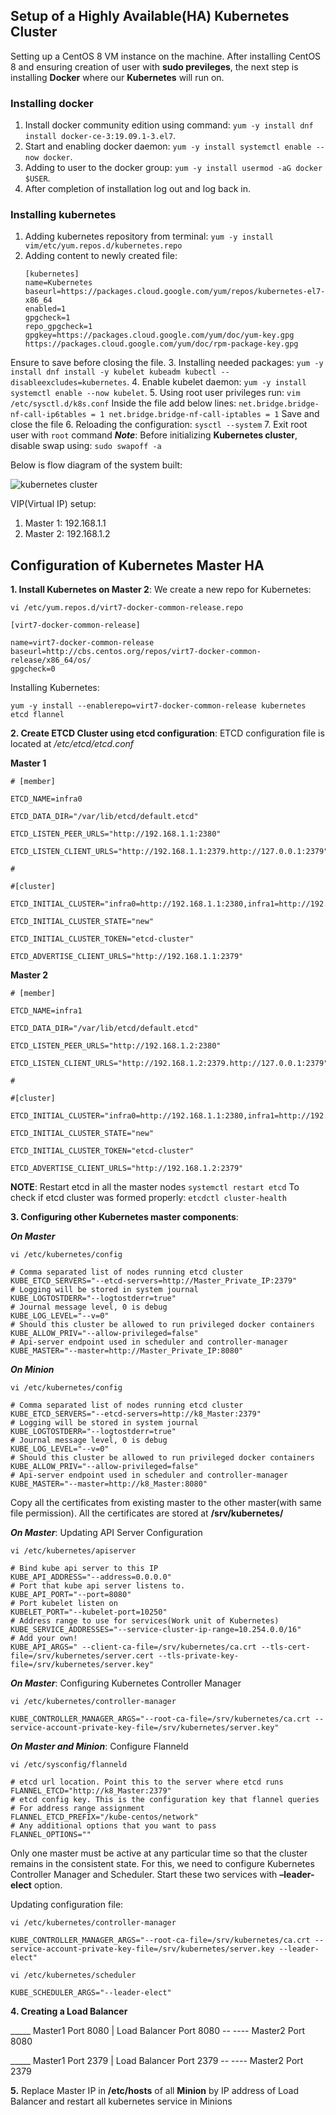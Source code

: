 Setup of a Highly Available(HA) Kubernetes Cluster
------------------------------------------------------------------------

Setting up a CentOS 8 VM instance on the machine.
After installing CentOS 8 and ensuring creation of user with **sudo previleges**, the next step is installing **Docker** where our **Kubernetes** will run on.


### Installing docker

1. Install docker community edition using command: `yum -y install dnf install docker-ce-3:19.09.1-3.el7`.
2. Start and enabling docker daemon: `yum -y install systemctl enable --now docker`.
3. Adding to user to the docker group: `yum -y install usermod -aG docker $USER`.
4. After completion of installation log out and log back in.

### Installing kubernetes
 
1. Adding kubernetes repository from terminal: `yum -y install vim/etc/yum.repos.d/kubernetes.repo`
2. Adding content to newly created file:
    ```
    [kubernetes]
    name=Kubernetes
    baseurl=https://packages.cloud.google.com/yum/repos/kubernetes-el7-x86_64
    enabled=1
    gpgcheck=1
    repo_gpgcheck=1
    gpgkey=https://packages.cloud.google.com/yum/doc/yum-key.gpg                                                       https://packages.cloud.google.com/yum/doc/rpm-package-key.gpg
    ```
Ensure to save before closing the file.
3. Installing needed packages: `yum -y install dnf install -y kubelet kubeadm kubectl --disableexcludes=kubernetes`.
4. Enable kubelet daemon: `yum -y install systemctl enable --now kubelet`.
5. Using root user privileges run: `vim /etc/sysctl.d/k8s.conf`
    Inside the file add below lines:
    ```
    net.bridge.bridge-nf-call-ip6tables = 1
    net.bridge.bridge-nf-call-iptables = 1
    ```
Save and close the file
6. Reloading the configuration: `sysctl --system`
7. Exit root user with `root` command
**_Note_**: Before initializing **Kubernetes cluster**, disable swap using: `sudo swapoff -a`

Below is flow diagram of the system built:

![kubernetes cluster](/images/kubernetes.PNG)

VIP(Virtual IP) setup:

1. Master 1: 192.168.1.1
2. Master 2: 192.168.1.2

Configuration of Kubernetes Master HA
----------------------------------------------------------

**1. Install Kubernetes on Master 2**: We create a new repo for Kubernetes:

```
vi /etc/yum.repos.d/virt7-docker-common-release.repo
 
[virt7-docker-common-release]
 
name=virt7-docker-common-release
baseurl=http://cbs.centos.org/repos/virt7-docker-common-release/x86_64/os/
gpgcheck=0
```

Installing Kubernetes:

```
yum -y install --enablerepo=virt7-docker-common-release kubernetes etcd flannel
```

**2. Create ETCD Cluster using etcd configuration**: ETCD configuration file is located at _/etc/etcd/etcd.conf_

**Master 1**

```
# [member]
 
ETCD_NAME=infra0
 
ETCD_DATA_DIR="/var/lib/etcd/default.etcd"
 
ETCD_LISTEN_PEER_URLS="http://192.168.1.1:2380"
 
ETCD_LISTEN_CLIENT_URLS="http://192.168.1.1:2379.http://127.0.0.1:2379"
 
#
 
#[cluster]
 
ETCD_INITIAL_CLUSTER="infra0=http://192.168.1.1:2380,infra1=http://192.168.1.2:2380"
 
ETCD_INITIAL_CLUSTER_STATE="new"
 
ETCD_INITIAL_CLUSTER_TOKEN="etcd-cluster"
 
ETCD_ADVERTISE_CLIENT_URLS="http://192.168.1.1:2379"
```

**Master 2**

```
# [member]
 
ETCD_NAME=infra1
 
ETCD_DATA_DIR="/var/lib/etcd/default.etcd"
 
ETCD_LISTEN_PEER_URLS="http://192.168.1.2:2380"
 
ETCD_LISTEN_CLIENT_URLS="http://192.168.1.2:2379.http://127.0.0.1:2379"
 
#
 
#[cluster]
 
ETCD_INITIAL_CLUSTER="infra0=http://192.168.1.1:2380,infra1=http://192.168.1.2:2380"
 
ETCD_INITIAL_CLUSTER_STATE="new"
 
ETCD_INITIAL_CLUSTER_TOKEN="etcd-cluster"
 
ETCD_ADVERTISE_CLIENT_URLS="http://192.168.1.2:2379"
```

**NOTE**: Restart etcd in all the master nodes `systemctl restart etcd`
To check if etcd cluster was formed properly: `etcdctl cluster-health`

**3. Configuring other Kubernetes master components**:

_**On Master**_

```
vi /etc/kubernetes/config
 
# Comma separated list of nodes running etcd cluster
KUBE_ETCD_SERVERS="--etcd-servers=http://Master_Private_IP:2379"
# Logging will be stored in system journal
KUBE_LOGTOSTDERR="--logtostderr=true"
# Journal message level, 0 is debug
KUBE_LOG_LEVEL="--v=0"
# Should this cluster be allowed to run privileged docker containers
KUBE_ALLOW_PRIV="--allow-privileged=false"
# Api-server endpoint used in scheduler and controller-manager
KUBE_MASTER="--master=http://Master_Private_IP:8080"
```

_**On Minion**_

```
vi /etc/kubernetes/config
 
# Comma separated list of nodes running etcd cluster
KUBE_ETCD_SERVERS="--etcd-servers=http://k8_Master:2379"
# Logging will be stored in system journal
KUBE_LOGTOSTDERR="--logtostderr=true"
# Journal message level, 0 is debug
KUBE_LOG_LEVEL="--v=0"
# Should this cluster be allowed to run privileged docker containers
KUBE_ALLOW_PRIV="--allow-privileged=false"
# Api-server endpoint used in scheduler and controller-manager
KUBE_MASTER="--master=http://k8_Master:8080"
```

Copy all the certificates from existing master to the other master(with same file permission). All the certificates are stored at **/srv/kubernetes/**

_**On Master**_: Updating API Server Configuration

```
vi /etc/kubernetes/apiserver
 
# Bind kube api server to this IP
KUBE_API_ADDRESS="--address=0.0.0.0"
# Port that kube api server listens to.
KUBE_API_PORT="--port=8080"
# Port kubelet listen on
KUBELET_PORT="--kubelet-port=10250"
# Address range to use for services(Work unit of Kubernetes)
KUBE_SERVICE_ADDRESSES="--service-cluster-ip-range=10.254.0.0/16"
# Add your own!
KUBE_API_ARGS=" --client-ca-file=/srv/kubernetes/ca.crt --tls-cert-file=/srv/kubernetes/server.cert --tls-private-key-file=/srv/kubernetes/server.key"
```

_**On Master**_: Configuring Kubernetes Controller Manager

```
vi /etc/kubernetes/controller-manager
 
KUBE_CONTROLLER_MANAGER_ARGS="--root-ca-file=/srv/kubernetes/ca.crt --service-account-private-key-file=/srv/kubernetes/server.key"
```

_**On Master and Minion**_: Configure Flanneld

```
vi /etc/sysconfig/flanneld
 
# etcd url location. Point this to the server where etcd runs
FLANNEL_ETCD="http://k8_Master:2379"
# etcd config key. This is the configuration key that flannel queries
# For address range assignment
FLANNEL_ETCD_PREFIX="/kube-centos/network"
# Any additional options that you want to pass
FLANNEL_OPTIONS=""
```

Only one master must be active at any particular time so that the cluster remains in the consistent state. For this, we need to configure Kubernetes Controller Manager and Scheduler. Start these two services with **–leader-elect** option.

Updating configuration file:

```
vi /etc/kubernetes/controller-manager
 
KUBE_CONTROLLER_MANAGER_ARGS="--root-ca-file=/srv/kubernetes/ca.crt --service-account-private-key-file=/srv/kubernetes/server.key --leader-elect"
 
vi /etc/kubernetes/scheduler
 
KUBE_SCHEDULER_ARGS="--leader-elect"
```

**4. Creating a Load Balancer**

_____ Master1 Port 8080
 |
Load Balancer Port 8080 -- ---- Master2 Port 8080

 _____ Master1 Port 2379
 |
Load Balancer Port 2379 -- ---- Master2 Port 2379

**5.** Replace Master IP in **/etc/hosts** of all **Minion** by IP address of Load Balancer and restart all kubernetes service in Minions
